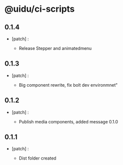 # @uidu/ci-scripts

## 0.1.4
- [patch] :

  - Release Stepper and animatedmenu

## 0.1.3
- [patch] :

  - Big component rewrite, fix bolt dev environmnet"

## 0.1.2
- [patch] :

  - Publish media components, added message 0.1.0

## 0.1.1
- [patch] :

  - Dist folder created
